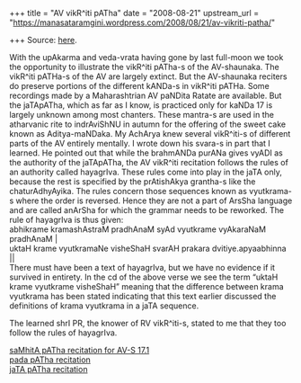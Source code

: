 +++
title = "AV vikR^iti pATha"
date = "2008-08-21"
upstream_url = "https://manasataramgini.wordpress.com/2008/08/21/av-vikriti-patha/"

+++
Source: [here](https://manasataramgini.wordpress.com/2008/08/21/av-vikriti-patha/).

With the upAkarma and veda-vrata having gone by last full-moon we took the opportunity to illustrate the vikR^iti pATha-s of the AV-shaunaka. The vikR^iti pATHa-s of the AV are largely extinct. But the AV-shaunaka reciters do preserve portions of the different kANDa-s in vikR^iti pATHa. Some recordings made by a Maharashtrian AV paNDita Ratate are available. But the jaTApATha, which as far as I know, is practiced only for kaNDa 17 is largely unknown among most chanters. These mantra-s are used in the atharvanic rite to indrAviShNU in autumn for the offering of the sweet cake known as Aditya-maNDaka. My AchArya knew several vikR^iti-s of different parts of the AV entirely mentally. I wrote down his svara-s in part that I learned. He pointed out that while the brahmANDa purANa gives vyADI as the authority of the jaTApATha, the AV vikR^iti recitation follows the rules of an authority called hayagrIva. These rules come into play in the jaTA only, because the rest is specified by the prAtishAkya grantha-s like the chaturAdhyAyika. The rules concern those sequences known as vyutkrama-s where the order is reversed. Hence they are not a part of ArsSha language and are called anArSha for which the grammar needs to be reworked. The rule of hayagrIva is thus given:  
abhikrame kramashAstraM pradhAnaM syAd vyutkrame vyAkaraNaM pradhAnaM \|  
uktaH krame vyutkramaNe visheShaH svarAH prakara dvitiye.apyaabhinna \|\|  
There must have been a text of hayagrIva, but we have no evidence if it survived in entirety. In the cd of the above verse we see the term “uktaH krame vyutkrame visheShaH” meaning that the difference between krama vyutkrama has been stated indicating that this text earlier discussed the definitions of krama vyutkrama in a jaTA sequence.

The learned shrI PR, the knower of RV vikR^iti-s, stated to me that they too follow the rules of hayagrIva.

[saMhitA pATha recitation for AV-S 17.1](ftp://ftp.ncbi.nih.gov/pub/aravind/temp/av-s_saMhitA_17.1.mp3)  
[pada pATha recitation](ftp://ftp.ncbi.nih.gov/pub/aravind/temp/av-s_pada_17.1.mp3)  
[jaTA pATha recitation](ftp://ftp.ncbi.nih.gov/pub/aravind/temp/av-s_jaTa_17.1.mp3)

